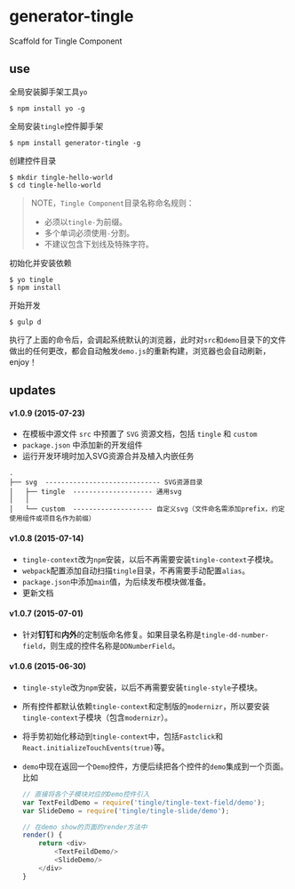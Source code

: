 # generator-tingle

Scaffold for Tingle Component

## use

全局安装脚手架工具`yo`

```shell
$ npm install yo -g
```

全局安装`tingle`控件脚手架

```shell
$ npm install generator-tingle -g
```

创建控件目录

```shell
$ mkdir tingle-hello-world
$ cd tingle-hello-world
```

> NOTE，`Tingle Component`目录名称命名规则：  
>
> * 必须以`tingle-`为前缀。  
> * 多个单词必须使用`-`分割。  
> * 不建议包含下划线及特殊字符。


初始化并安装依赖

```
$ yo tingle
$ npm install
```

开始开发

```
$ gulp d
```

执行了上面的命令后，会调起系统默认的浏览器，此时对`src`和`demo`目录下的文件做出的任何更改，都会自动触发`demo.js`的重新构建，浏览器也会自动刷新，enjoy！




## updates

#### v1.0.9 (2015-07-23)

* 在模板中源文件 `src` 中预置了 `SVG` 资源文档，包括 `tingle` 和 `custom`
* `package.json` 中添加新的开发组件
* 运行开发环境时加入SVG资源合并及植入内嵌任务

```
.
├── svg  ----------------------------- SVG资源目录
│   ├── tingle  -------------------- 通用svg
│   │   
│   └── custom  -------------------- 自定义svg（文件命名需添加prefix，约定使用组件或项目名作为前缀）

```

#### v1.0.8 (2015-07-14)

* `tingle-context`改为`npm`安装，以后不再需要安装`tingle-context`子模块。
* `webpack`配置添加自动扫描`tingle`目录，不再需要手动配置`alias`。
* `package.json`中添加`main`值，为后续发布模块做准备。
* 更新文档

#### v1.0.7 (2015-07-01)

* 针对**钉钉**和**内外**的定制版命名修复。如果目录名称是`tingle-dd-number-field`，则生成的控件名称是`DDNumberField`。

#### v1.0.6 (2015-06-30)

* `tingle-style`改为`npm`安装，以后不再需要安装`tingle-style`子模块。
* 所有控件都默认依赖`tingle-context`和定制版的`modernizr`，所以要安装`tingle-context`子模块（包含`modernizr`）。
* 将手势初始化移动到`tingle-context`中，包括`Fastclick`和`React.initializeTouchEvents(true)`等。
* `demo`中现在返回一个`Demo`控件，方便后续把各个控件的`demo`集成到一个页面。比如 

	```js
	// 直接将各个子模块对应的Demo控件引入
	var TextFeildDemo = require('tingle/tingle-text-field/demo');
	var SlideDemo = require('tingle/tingle-slide/demo');

	// 在demo show的页面的render方法中
	render() {
		return <div>
			<TextFeildDemo/>
			<SlideDemo/>
		</div>
	}
	```